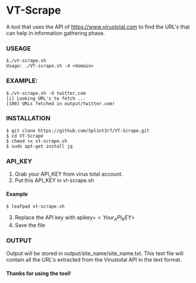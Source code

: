 # VT-Scrape

A tool that uses the API of https://www.virustotal.com to find the URL's that can help in information gathering phase.
### USEAGE 

```
$./vt-scrape.sh
Usage: ./VT-scrape.sh -d <domain>
```
### EXAMPLE:

```
$./vt-scrape.sh -d twitter.com
[i] Looking URL's to fetch ...
[100] URLs fetched in output/twitter.com!
```
### INSTALLATION

```
$ git clone https://github.com/Splint3r7/VT-Scrape.git
$ cd VT-Scrape
$ chmod +x vt-scrape.sh
$ sudo apt-get install jq
```

### API_KEY

1. Grab your API_KEY from virus total account.
2. Put this API_KEY in vt-scrape.sh

#### Example
```
$ leafpad vt-scrape.sh
```
3. Replace the API key with apikey=$<Your_API_KEY>$
4. Save the file

### OUTPUT

Output will be stored in output/site_name/site_name.txt. This text file will contain all the URL's extracted from the Virustotal API in the text format.
  
#### Thanks for using the tool!
